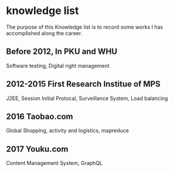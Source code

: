 # knowledge list
The purpose of this Knowledge list is to record some works I has accomplished along the career.

## Before 2012, In PKU and WHU
  Software testing, Digital right management

## 2012-2015 First Research Institue of MPS
  J2EE, Session Initial Protocal, Surveillance System, Load balancing
  
## 2016 Taobao.com
  Global Shopping, activity and logistics, mapreduce

## 2017 Youku.com
  Content Management System, GraphQL
